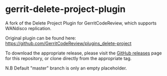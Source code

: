 # gerrit-delete-project-plugin

A fork of the Delete Project Plugin for GerritCodeReview, which supports WANdisco replication.

Original plugin can be found here: https://github.com/GerritCodeReview/plugins_delete-project

To download the appropriate release, please visit the [GitHub releases](../../releases) page for this repository, or clone directly from the appropriate tag.

N.B
Default "master" branch is only an empty placeholder.

